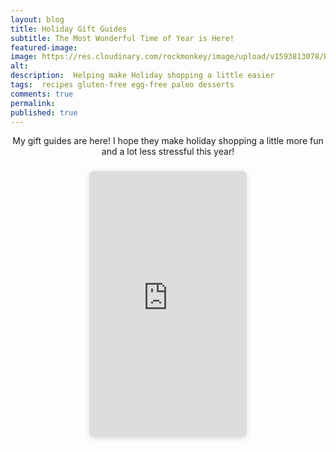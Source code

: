 ```yaml
---
layout: blog
title: Holiday Gift Guides
subtitle: The Most Wonderful Time of Year is Here!
featured-image:
image: https://res.cloudinary.com/rockmonkey/image/upload/v1593813078/Blog/icing_oglhhz.jpg
alt:
description:  Helping make Holiday shopping a little easier
tags:  recipes gluten-free egg-free paleo desserts
comments: true
permalink:
published: true
---
```

<p style="text-align:center;">
My gift guides are here! I hope they make holiday shopping a little more fun and a lot less stressful this year! </p>


<div style="position: relative; width: 50%; height: 0; padding-top: 75.0000%;
 padding-bottom: 48px; box-shadow: 0 2px 8px 0 rgba(63,69,81,0.16); margin: 0 auto; margin-top: 1.6em; margin-bottom: 0.9em; overflow: hidden;
 border-radius: 8px; will-change: transform;">
  <iframe style="position: absolute; width: 100%; height: 100%; top: 0; left: 0; border: none; padding: 0;margin: 0;"
    src="https:&#x2F;&#x2F;www.canva.com&#x2F;design&#x2F;DAENsV7UnhQ&#x2F;view?embed">
  </iframe>
</div>
